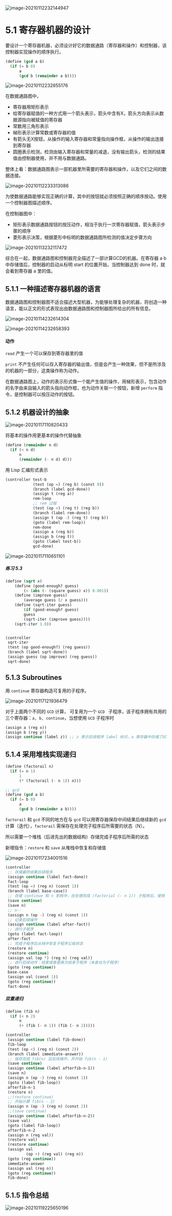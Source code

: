 ![image-20210112232144947](Untitled.assets/image-20210112232144947.png)

# 5.1 寄存器机器的设计



要设计一个寄存器机器，必须设计好它的数据通路（寄存器和操作）和控制器，该控制器实现操作的顺序执行。

```scheme
(define (gcd a b)
  (if (= b 0)
      a
      (gcd b (remainder a b))))
```

![image-20210112232855176](Untitled.assets/image-20210112232855176.png)

在数据通路图中，

- 寄存器用矩形表示
- 给寄存器赋值的一种方式用一个箭头表示，箭头中含有X，箭头方向表示从数据源指向被赋值的寄存器
- 常数用三角形表示
- 梯形表示计算常数或寄存器的值
- 有箭头无X按钮，从操作的输入寄存器和常量指向操作框，从操作的输出连接到寄存器
- 圆圈表示检测，检测由输入寄存器和常量的减退，没有输出箭头，检测的结果值由控制器使用，并不用与数据通路。

整体上看：数据通路图表示一部机器里所需要的寄存器和操作，以及它们之间的数据连接。

![image-20210112233313086](Untitled.assets/image-20210112233313086.png)

为使数据通路能够实现正确的计算，其中的按钮就必须按照正确的顺序按动。使用一个控制器图描述顺序。

在控制器图中：

- 矩形表示数据通路按钮的按压动作，相当于执行一次寄存器赋值，箭头表示步骤的顺序
- 菱形表示决策，根据菱形中标明的数据通路图所检测的值决定步骤方向



![image-20210113232117472](5.1%E5%AF%84%E5%AD%98%E5%99%A8%E6%9C%BA%E5%99%A8%E7%9A%84%E8%AE%BE%E8%AE%A1.assets/image-20210113232117472.png)

综合在一起，数据通路图和控制器完全描述了一部计算GCD的机器。在寄存器 a b 中存储值后，控制器的启动从标明 start 的位置开始，当控制器达到 done 时，就会看到寄存器 a 里的值。

## 5.1.1 一种描述寄存器机器的语言

数据通路图和控制器图不适合描述大型机器，为能够处理复杂的机器，将创造一种语言，能以正文的形式表现出由数据通路图和控制器图所给出的所有信息。

![image-20210114232614304](5.1%E5%AF%84%E5%AD%98%E5%99%A8%E6%9C%BA%E5%99%A8%E7%9A%84%E8%AE%BE%E8%AE%A1.assets/image-20210114232614304.png)

![image-20210114232658393](5.1%E5%AF%84%E5%AD%98%E5%99%A8%E6%9C%BA%E5%99%A8%E7%9A%84%E8%AE%BE%E8%AE%A1.assets/image-20210114232658393.png)

#### 动作

``read`` 产生一个可以保存到寄存器里的值

``print`` 不产生任何可以存入寄存器的输出值，但是会产生一种效果，但不是所涉及的机器的一部分，这类操作称为动作。

在数据通路图上，动作的表示形式像一个能产生值的操作，用梯形表示，包含动作的名字由来自输入的箭头指向动作框，也为动作关联一个按钮，新增 ``perform`` 指令，是控制器可以按压动作的按钮。

## 5.1.2 机器设计的抽象

![image-20210117110820433](5.1%E5%AF%84%E5%AD%98%E5%99%A8%E6%9C%BA%E5%99%A8%E7%9A%84%E8%AE%BE%E8%AE%A1.assets/image-20210117110820433.png)



将基本的操作用更基本的操作代替抽象

```scheme
(define (remainder n d)
  (if (< n d)
      n
      (remainder (- n d) d)))
```

用 Lisp 汇编形式表示

```scheme
(controller test-b
            (test (op =) (reg b) (const 0))
            (branch (label gcd-done))
            (assign t (reg a))
            rem-loop
            ;; rem 过程
            (test (op <) (reg t) (reg b))
            (branch (label rem-done))
            (assign t (op -) (reg t) (reg b))
            (goto (label rem-loop))
            rem-done
            (assign a (reg b))
            (assign b (reg t))
            (goto (label test-b))
            gcd-done)
```



![image-20210117110651101](5.1%E5%AF%84%E5%AD%98%E5%99%A8%E6%9C%BA%E5%99%A8%E7%9A%84%E8%AE%BE%E8%AE%A1.assets/image-20210117110651101.png)



##### 练习 5.3

```scheme
(define (sqrt x)
	(define (good-enough? guess)
		(< (abs (- (square guess) x)) 0.001))
	(define (improve guess)
		(average guess (/ x guess)))
	(define (sqrt-iter guess)
		(if (good-enough? guess)
		guess
		(sqrt-iter (improve guess))))
	(sqrt-iter 1.0))


(controller
 sqrt-iter
 (test (op good-enough?) (reg guess))
 (branch (label sqrt-done))
 (assign guess (op improve) (reg guess))
 sqrt-done)
```



## 5.1.3 Subroutines

用 ``continue`` 寄存器构造可复用的子程序。 

![image-20210117121936479](5.1%E5%AF%84%E5%AD%98%E5%99%A8%E6%9C%BA%E5%99%A8%E7%9A%84%E8%AE%BE%E8%AE%A1.assets/image-20210117121936479.png)

对于上面两个不同的 ``GCD`` 计算， 可复用为一个 ``GCD `` 子程序，该子程序拥有共用的三个寄存器：``a, b, continue``，当想使用 ``GCD`` 子程序时

```scheme
(assign a (reg x))
(assign b (reg y))
(assign continue (label z)) ;; z 表示后续程序 label 标识，a 寄存器中存储了GCD的结果
```

## 5.1.4 采用堆栈实现递归

```scheme
(define (factorail n)
  (if (= n 1)
      1
      (* (factorail (- n 1)) n)))

;; gcd
(define (gcd a b)
  (if (= b 0)
      a
      (gcd b (remainder a b))))
```

``factorail`` 和 ``gcd`` 不同的地方在与 ``gcd`` 可以用寄存器保存中间结果后继续新的 ``gcd`` 计算（迭代），``factorail`` 需保存在处理完子程序后所需要的状态（N）。

所以需要一个堆栈（后进先出的数据结构）存储完成子程序后所需的状态

新增指令：``restore`` 和 ``save`` 从堆栈中恢复和存储值

![image-20210117234001516](5.1%E5%AF%84%E5%AD%98%E5%99%A8%E6%9C%BA%E5%99%A8%E7%9A%84%E8%AE%BE%E8%AE%A1.assets/image-20210117234001516.png)

```scheme
(controller
 ;; 存储最终结果后续程序
 (assign continue (label fact-done))
 fact-loop
 (test (op =) (reg n) (const 1))
 (branch (label base-case))
 ;; 存储 continue 和 n 到栈中，在处理完成 (factorial (- n 1)) 子程序后，使用
 (save continue)
 (save n)
 ;; n--
 (assign n (op -) (reg n) (const 1))
 ;; 记录后续操作
 (assign continue (label after-fact))
 ;; 进行子程序
 (goto (label fact-loop))
 after-fact
 ;; 完成子程序后从栈中恢复子程序父级状态
 (restore n)
 (restore continue)
 (assign val (op *) (reg n) (reg val))
 ;; 进行后续动作：结束或者是再次结束子程序（本身也为子程序）
 (goto (reg continue))
 base-case
 (assign val (const 1))
 (goto (reg continue))
 fact-done)
```

##### 双重递归

```scheme
(define (fib n)
  (if (< n 2)
      n
      (+ (fib (- n 1)) (fib (- n 2)))))

(controller
 (assign continue (label fib-done))
 fib-loop
 (test (op <) (reg n) (const 2))
 (branch (label immediate-answer))
 ;; 保存完成 fib(n) 后后续操作，并开始 fib(n - 1)
 (save continue)
 (assign continue (label afterfib-n-1))
 (save n)
 (assign n (op -) (reg n) (const 1))
 (goto (label fib-loop))
 afterfib-n-1
 (restore n)
 ;;(restore continue)
 ;; 开始计算 fib(n - 2)
 (assign n (op -) (reg n) (const 2))
 ;;(save continue)
 (assign continue (label afterfib-n-2))
 (save val)
 (goto (label fib-loop))
 afterfib-n-2
 (assign n (reg val))
 (restore val)
 (restore continue)
 (assign val
         (op +) (reg val) (reg n))
 (goto (reg continue))
 immediate-answer
 (assign val (reg n))
 (goto (reg continue))
 fib-done)
```

## 5.1.5 指令总结

![image-20210119225650196](5.1%E5%AF%84%E5%AD%98%E5%99%A8%E6%9C%BA%E5%99%A8%E7%9A%84%E8%AE%BE%E8%AE%A1.assets/image-20210119225650196.png)

























